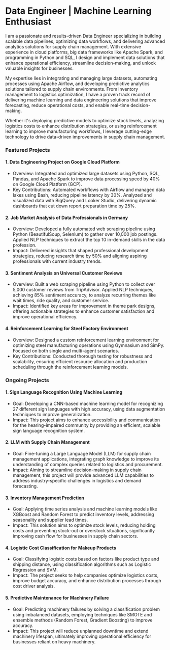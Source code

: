 # Data Engineer | Machine Learning Enthusiast

I am a passionate and results-driven Data Engineer specializing in building scalable data pipelines, optimizing data workflows, and delivering advanced analytics solutions for supply chain management. With extensive experience in cloud platforms, big data frameworks like Apache Spark, and programming in Python and SQL, I design and implement data solutions that enhance operational efficiency, streamline decision-making, and unlock valuable insights for businesses.

My expertise lies in integrating and managing large datasets, automating processes using Apache Airflow, and developing predictive analytics solutions tailored to supply chain environments. From inventory management to logistics optimization, I have a proven track record of delivering machine learning and data engineering solutions that improve forecasting, reduce operational costs, and enable real-time decision-making.

Whether it's deploying predictive models to optimize stock levels, analyzing logistics costs to enhance distribution strategies, or using reinforcement learning to improve manufacturing workflows, I leverage cutting-edge technology to drive data-driven improvements in supply chain management.

### Featured Projects

#### 1. Data Engineering Project on Google Cloud Platform
- Overview: Integrated and optimized large datasets using Python, SQL, Pandas, and Apache Spark to improve data processing speed by 40% on Google Cloud Platform (GCP).
- Key Contributions: Automated workflows with Airflow and managed data lakes using Bash, reducing pipeline latency by 30%. Analyzed and visualized data with BigQuery and Looker Studio, delivering dynamic dashboards that cut down report preparation time by 25%.
#### 2. Job Market Analysis of Data Professionals in Germany
- Overview: Developed a fully automated web scraping pipeline using Python (BeautifulSoup, Selenium) to gather over 10,000 job postings. Applied NLP techniques to extract the top 10 in-demand skills in the data profession.
- Impact: Delivered insights that shaped professional development strategies, reducing research time by 50% and aligning aspiring professionals with current industry trends.
#### 3. Sentiment Analysis on Universal Customer Reviews
- Overview: Built a web scraping pipeline using Python to collect over 5,000 customer reviews from TripAdvisor. Applied NLP techniques, achieving 85% sentiment accuracy, to analyze recurring themes like wait times, ride quality, and customer service.
- Impact: Identified key areas for improvement in theme park designs, offering actionable strategies to enhance customer satisfaction and improve operational efficiency.
#### 4. Reinforcement Learning for Steel Factory Environment
- Overview: Designed a custom reinforcement learning environment for optimizing steel manufacturing operations using Gymnasium and SimPy. Focused on both single and multi-agent scenarios.
- Key Contributions: Conducted thorough testing for robustness and scalability, ensuring efficient resource allocation and production scheduling through the reinforcement learning models.

### Ongoing Projects
#### 1. Sign Language Recognition Using Machine Learning
- Goal: Developing a CNN-based machine learning model for recognizing 27 different sign languages with high accuracy, using data augmentation techniques to improve generalization.
- Impact: This project aims to enhance accessibility and communication for the hearing-impaired community by providing an efficient, scalable sign language recognition system.
#### 2. LLM with Supply Chain Management
- Goal: Fine-tuning a Large Language Model (LLM) for supply chain management applications, integrating graph knowledge to improve its understanding of complex queries related to logistics and procurement.
- Impact: Aiming to streamline decision-making in supply chain management, this project will provide advanced LLM capabilities to address industry-specific challenges in logistics and demand forecasting.
#### 3. Inventory Management Prediction
- Goal: Applying time series analysis and machine learning models like XGBoost and Random Forest to predict inventory levels, addressing seasonality and supplier lead times.
- Impact: This solution aims to optimize stock levels, reducing holding costs and preventing stock-out or overstock situations, significantly improving cash flow for businesses in supply chain sectors.
#### 4. Logistic Cost Classification for Makeup Products
- Goal: Classifying logistic costs based on factors like product type and shipping distance, using classification algorithms such as Logistic Regression and SVM.
- Impact: The project seeks to help companies optimize logistics costs, improve budget accuracy, and enhance distribution processes through cost driver analysis.
#### 5. Predictive Maintenance for Machinery Failure
- Goal: Predicting machinery failures by solving a classification problem using imbalanced datasets, employing techniques like SMOTE and ensemble methods (Random Forest, Gradient Boosting) to improve accuracy.
- Impact: This project will reduce unplanned downtime and extend machinery lifespan, ultimately improving operational efficiency for businesses reliant on heavy machinery.
